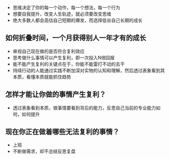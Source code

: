 - 思维决定了你的每一个动作，每一个想法，每一个行为
- 想要自我提升，改变人生轨迹，就必须要改变思维
- 绝大多数人都会高估自己短期的爆发，而选择低谷自己长期的成长

## 如何折叠时间，一个月获得别人一年才有的成长
- 审视自己现在做的是否符合复利效应
- 思考做什么事情可以产生复利，即一次投入N倍回报
- 能不能产生复利的关键点在于，你能不能雷打不动的去干
- 持续行动的人能通过实践不断加深对实物的认知和理解，然后透过表象看到其本质，看懂本质就能抓住趋势


## 怎样才能让你做的事情产生复利？
- 透过表象看到本质，做事情要看到背后的能力，反思自己当前的专业能力如何，如何提升

## 现在你正在做着哪些无法复利的事情？
- 上班
- 不断做需求，却不总结反思复盘
  